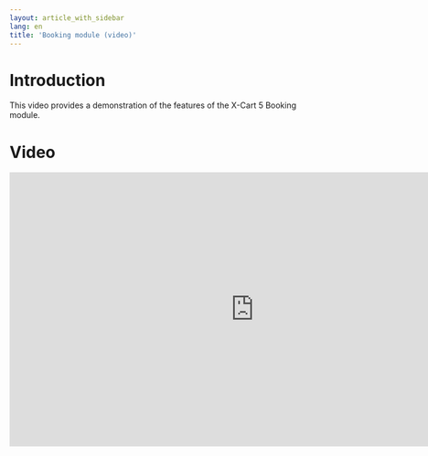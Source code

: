 ```yaml
---
layout: article_with_sidebar
lang: en
title: 'Booking module (video)'
---
```

# Introduction

This video provides a demonstration of the features of the X-Cart 5 Booking module. 

# Video

<iframe class="youtube-player" type="text/html" style="width: 853px; height: 480px" src="http://www.youtube.com/embed/lygMmWqHIN4" frameborder="0"></iframe>